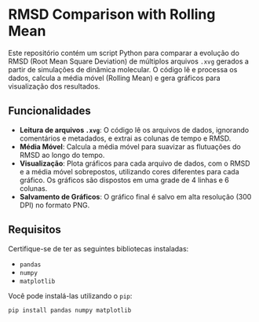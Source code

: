# RMSD Comparison with Rolling Mean

Este repositório contém um script Python para comparar a evolução do RMSD (Root Mean Square Deviation) de múltiplos arquivos `.xvg` gerados a partir de simulações de dinâmica molecular. O código lê e processa os dados, calcula a média móvel (Rolling Mean) e gera gráficos para visualização dos resultados.

## Funcionalidades

- **Leitura de arquivos `.xvg`**: O código lê os arquivos de dados, ignorando comentários e metadados, e extrai as colunas de tempo e RMSD.
- **Média Móvel**: Calcula a média móvel para suavizar as flutuações do RMSD ao longo do tempo.
- **Visualização**: Plota gráficos para cada arquivo de dados, com o RMSD e a média móvel sobrepostos, utilizando cores diferentes para cada gráfico. Os gráficos são dispostos em uma grade de 4 linhas e 6 colunas.
- **Salvamento de Gráficos**: O gráfico final é salvo em alta resolução (300 DPI) no formato PNG.

## Requisitos

Certifique-se de ter as seguintes bibliotecas instaladas:

- `pandas`
- `numpy`
- `matplotlib`

Você pode instalá-las utilizando o `pip`:

```bash
pip install pandas numpy matplotlib
